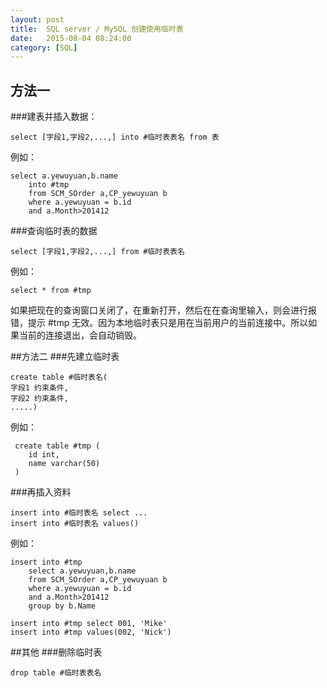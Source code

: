 ```yaml
---
layout: post
title:  SQL server / MySQL 创建使用临时表
date:   2015-08-04 08:24:00
category: [SQL]
---
```


## 方法一

###建表并插入数据：

    select [字段1,字段2,...,] into #临时表表名 from 表

<!-- more -->

 例如：
    
    select a.yewuyuan,b.name 
        into #tmp
        from SCM_SOrder a,CP_yewuyuan b
        where a.yewuyuan = b.id
        and a.Month>201412

###查询临时表的数据 

    select [字段1,字段2,...,] from #临时表表名
    
例如：
    
    select * from #tmp

如果把现在的查询窗口关闭了，在重新打开，然后在在查询里输入，则会进行报错，提示 #tmp 无效。因为本地临时表只是用在当前用户的当前连接中。所以如果当前的连接退出，会自动销毁。

##方法二
###先建立临时表 

    create table #临时表名(
    字段1 约束条件,
    字段2 约束条件,
    .....)

例如：

     create table #tmp (
        id int,
        name varchar(50)
     )


###再插入资料

    insert into #临时表名 select ...
    insert into #临时表名 values()

例如：

    insert into #tmp 
        select a.yewuyuan,b.name
        from SCM_SOrder a,CP_yewuyuan b
        where a.yewuyuan = b.id
        and a.Month>201412
        group by b.Name
        
    insert into #tmp select 001, 'Mike'
    insert into #tmp values(002, 'Nick')

##其他
###删除临时表 

    drop table #临时表表名